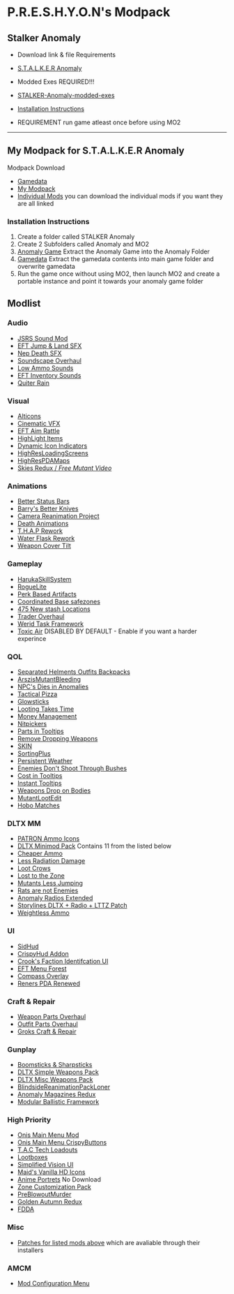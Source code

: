# P.R.E.S.H.Y.O.N's Modpack
## **Stalker Anomaly**

- Download link & file Requirements

- [S.T.A.L.K.E.R Anomaly](https://www.moddb.com/mods/stalker-anomaly)
- Modded Exes REQUIRED!!!
- [STALKER-Anomaly-modded-exes](https://github.com/themrdemonized/STALKER-Anomaly-modded-exes)
- [Installation Instructions](#installation-instructions)
- REQUIREMENT run game atleast once before using MO2


____________________________________________________________________
## My Modpack for S.T.A.L.K.E.R Anomaly

Modpack Download
* [Gamedata]()
* [My Modpack](https://drive.google.com/file/d/1OLF6X_ihyUEyeQ-2m9cozu4gc0j8A7hz/view?usp=sharing) 
* [Individual Mods](#modlist) you can download the individual mods if you want they are all linked

### **Installation Instructions**
1. Create a folder called STALKER Anomaly
2. Create 2 Subfolders called Anomaly and MO2
3. [Anomaly Game](#stalker-anomaly) Extract the Anomaly Game into the Anomaly Folder
4. [Gamedata]() Extract the gamedata contents into main game folder and overwrite gamedata
6. Run the game once without using MO2, then launch MO2 and create a portable instance and point it towards your anomaly game folder


## Modlist

### Audio
- [JSRS Sound Mod](https://www.moddb.com/mods/stalker-anomaly/addons/solarint-gunshot-overhaul)
- [EFT Jump & Land SFX](https://www.moddb.com/mods/stalker-anomaly/addons/eft-jumpland-sfx)
- [Nep Death SFX](https://www.moddb.com/mods/stalker-anomaly/addons/neptune-death-sfx-replacer)
- [Soundscape Overhaul](https://www.moddb.com/mods/stalker-anomaly/addons/soundscape-overhaul-2)
- [Low Ammo Sounds](https://drive.google.com/file/d/1KUlIA75gn7VUES6hg2ERr80CNOJ00V0J/view?usp=sharing)
- [EFT Inventory Sounds](https://www.moddb.com/mods/stalker-anomaly/addons/eft-inventory-sound)
- [Quiter Rain](https://www.moddb.com/mods/stalker-anomaly/addons/soundscape-overhaul-quieter-rain)
### Visual
- [Alticons](https://www.moddb.com/mods/stalker-anomaly/addons/alticons)
- [Cinematic VFX](https://www.moddb.com/mods/stalker-anomaly/addons/cinemavfx3-7)
- [EFT Aim Rattle](https://www.moddb.com/mods/stalker-anomaly/addons/eft-aim-rattle)
- [HighLight Items](https://www.moddb.com/mods/stalker-anomaly/addons/background-color-highlight)
- [Dynamic Icon Indicators](https://www.moddb.com/mods/stalker-anomaly/addons/dynamic-icon-indicators)
- [HighResLoadingScreens](https://www.moddb.com/mods/stalker-anomaly/addons/high-resolution-loading-screen)
- [HighResPDAMaps](https://www.moddb.com/mods/stalker-anomaly/addons/high-resolution-maps)
- [Skies Redux / *Free Mutant Video*](https://www.moddb.com/mods/stalker-anomaly/addons/anomaly-skyboxes)
### Animations
- [Better Status Bars](https://www.moddb.com/mods/stalker-anomaly/addons/better-stats-bars)
- [Barry's Better Knives](https://www.moddb.com/mods/stalker-anomaly/addons/barrys-better-knives)
- [Camera Reanimation Project](https://www.moddb.com/mods/stalker-anomaly/addons/camera-reanimation-project-inertia)
- [Death Animations](https://www.moddb.com/mods/stalker-anomaly/addons/death-animations-151)
- [T.H.A.P Rework](https://www.moddb.com/mods/stalker-anomaly/addons/thap-rework)
- [Water Flask Rework](https://www.moddb.com/mods/stalker-anomaly/addons/water-flask-rework)
- [Weapon Cover Tilt](https://www.moddb.com/mods/stalker-anomaly/addons/weapon-cover-tilt-inertia)
### Gameplay
- [HarukaSkillSystem](https://www.moddb.com/mods/stalker-anomaly/addons/anomaly-skill-system)
- [RogueLite](https://www.moddb.com/mods/stalker-anomaly/addons/jabbers-ironman-roguelite1)
- [Perk Based Artifacts](https://www.moddb.com/mods/stalker-anomaly/addons/perk-based-artefacts)
- [Coordinated Base safezones](https://www.moddb.com/mods/stalker-anomaly/addons/tb-coordinate-based-safe-zones-v1-0)
- [475 New stash Locations](https://www.moddb.com/mods/stalker-anomaly/addons/tbs-475-new-stash-locations)
- [Trader Overhaul](https://www.moddb.com/mods/stalker-anomaly/addons/trader-overhaul-complete)
- [Werid Task Framework](https://www.moddb.com/mods/stalker-anomaly/addons/weird-tasks-framework)
- [Toxic Air](https://www.moddb.com/mods/stalker-anomaly/addons/toxic-air-01) DISABLED BY DEFAULT - Enable if you want a harder experince 
### QOL
- [Separated Helments Outfits Backpacks](https://www.moddb.com/mods/stalker-anomaly/addons/separated-helmets-outfits-backpacks)
- [ArszisMutantBleeding](https://www.moddb.com/mods/stalker-anomaly/addons/arszis-mutant-bleeding)
- [NPC's Dies in Anomalies](https://www.moddb.com/mods/stalker-anomaly/addons/beefs-npcs-die-in-anomalies-v10)
- [Tactical Pizza](https://www.moddb.com/mods/stalker-anomaly/addons/dltx-emergency-tactical-pizza)
- [Glowsticks](https://www.moddb.com/mods/stalker-anomaly/addons/glowsticks)
- [Looting Takes Time](https://www.moddb.com/mods/stalker-anomaly/addons/looting-takes-time-01)
- [Money Management](https://www.moddb.com/mods/stalker-anomaly/addons/money-management-v1)
- [Nitpickers](https://www.moddb.com/mods/stalker-anomaly/addons/nitpickermodpack)
- [Parts in Tooltips](https://www.moddb.com/mods/stalker-anomaly/addons/parts-in-tooltip)
- [Remove Dropping Weapons](https://www.moddb.com/mods/stalker-anomaly/addons/remove-dropping-weapons-from-damage-for-151-final)
- [SKIN](https://www.moddb.com/mods/stalker-anomaly/addons/s-k-i-n)
- [SortingPlus](https://www.moddb.com/mods/stalker-anomaly/addons/sorting-plus)
- [Persistent Weather](https://www.moddb.com/mods/stalker-anomaly/addons/persistent-weather)
- [Enemies Don't Shoot Through Bushes](https://www.moddb.com/mods/stalker-anomaly/addons/escape-from-tarkov-footsteps-and-tinnitus-replacer)
- [Cost in Tooltips](https://www.moddb.com/mods/stalker-anomaly/addons/cost-in-tool-tip-u4h8-and-rc18-23)
- [Instant Tooltips](https://www.moddb.com/mods/stalker-anomaly/addons/instant-tooltip-for-rc18-23)
- [Weapons Drop on Bodies](https://www.moddb.com/mods/stalker-anomaly/addons/jabbers-weapons-drop-on-bodies)
- [MutantLootEdit](https://www.moddb.com/mods/stalker-anomaly/addons/mutants-have-all-mutant-parts)
- [Hobo Matches](https://github.com/SmurfzXD/Hobomatches/releases/tag/1.3)
### DLTX MM
- [PATRON Ammo Icons](https://www.moddb.com/mods/stalker-anomaly/addons/patron-ammo-icons)
- [DLTX Minimod Pack](https://www.moddb.com/mods/stalker-anomaly/addons/dltx-required-dltx-minimod-pack) Contains 11 from the listed below
- [Cheaper Ammo]()
- [Less Radiation Damage]()
- [Loot Crows]()
- [Lost to the Zone]()
- [Mutants Less Jumping]()
- [Rats are not Enemies]()
- [Anomaly Radios Extended]()
- [Storylines DLTX + Radio + LTTZ Patch]()
- [Weightless Ammo]()
### UI
- [SidHud](https://www.moddb.com/mods/stalker-anomaly/addons/sidhud)
- [CrispyHud Addon](https://www.moddb.com/mods/stalker-anomaly/addons/crispyhud-151)
- [Crook's Faction Identifcation UI](https://www.moddb.com/mods/stalker-anomaly/addons/crooks-faction-identification-ui)
- [EFT Menu Forest](https://www.moddb.com/mods/stalker-anomaly/addons/eft-forest-menu-background)
- [Compass Overlay](https://www.moddb.com/mods/stalker-anomaly/addons/raven800scompassoverlay20)
- [Reners PDA Renewed](https://www.moddb.com/mods/stalker-anomaly/addons/reners-pda-renewed-v1-3-revision)
### Craft & Repair
- [Weapon Parts Overhaul](https://github.com/ahuyn/anomaly-wpo/releases/tag/latest)
- [Outfit Parts Overhaul](https://github.com/ahuyn/anomaly-opo/releases/tag/latest)
- [Groks Craft & Repair](https://www.moddb.com/mods/stalker-anomaly/addons/groks-craft-and-repair-overhaul)
### Gunplay
- [Boomsticks & Sharpsticks](https://www.moddb.com/mods/stalker-anomaly/addons/boomsticks-and-sharpsticks)
- [DLTX Simple Weapons Pack](https://www.moddb.com/mods/stalker-anomaly/addons/dltx-simple-weapons-pack)
- [DLTX Misc Weapons Pack](https://www.moddb.com/mods/stalker-anomaly/addons/dltx-misc-weapons-pack)
- [BlindsideReanimationPackLoner](https://www.moddb.com/mods/stalker-anomaly/addons/blindsides-weapon-reanimation-and-rebalance-loner)
- [Anomaly Magazines Redux](https://www.moddb.com/mods/stalker-anomaly/addons/armr-arti-and-ravenascendants-mags-redux)
- [Modular Ballistic Framework](https://github.com/ahuyn/anomaly-ballistics)
### High Priority
- [Onis Main Menu Mod](https://www.moddb.com/mods/stalker-anomaly/addons/onis-main-menu-mod)
- [Onis Main Menu CrispyButtons](https://www.moddb.com/mods/stalker-anomaly/addons/crispybuttons-for-onis-main-menu)
- [T.A.C Tech Loadouts](https://www.moddb.com/mods/stalker-anomaly/addons/tacs-lootbox-loadouts)
- [Lootboxes](https://github.com/ahuyn/anomaly-loot/releases/tag/latest)
- [Simplified Vision UI](https://www.moddb.com/mods/stalker-anomaly/addons/simplified-vision)
- [Maid's Vanilla HD Icons](https://www.moddb.com/mods/stalker-anomaly/addons/maids-vanilla-hd-icons)
- [Anime Portrets]() No Download
- [Zone Customization Pack](https://www.moddb.com/mods/stalker-anomaly/addons/survival-mode-remade-151)
- [PreBlowoutMurder](https://www.moddb.com/mods/stalker-anomaly/addons/pre-blowout-murder)
- [Golden Autumn Redux](https://www.moddb.com/mods/stalker-anomaly/addons/golden-autumn-redux)
- [FDDA](https://www.moddb.com/mods/stalker-anomaly/addons/food-drug-and-drinks-animations-reuploaded)
### Misc
- [Patches for listed mods above]() which are avaliable through their installers
### AMCM
- [Mod Configuration Menu](https://www.moddb.com/mods/stalker-anomaly/addons/anomaly-mod-configuration-menu)





